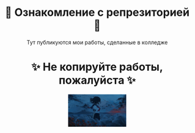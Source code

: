 <h1 align="center">📂 Ознакомление с репрезиторией 📂</h1>
<p align="center">Тут публикуются мои работы, сделанные в колледже</p>
<h1 align="center">✨ Не копируйте работы, пожалуйста ✨</h1>
<p align="center"><img src="https://github.com/k11sann/classworks/blob/main/asset_girl.gif" width=30% height=30% alt=""></p>
